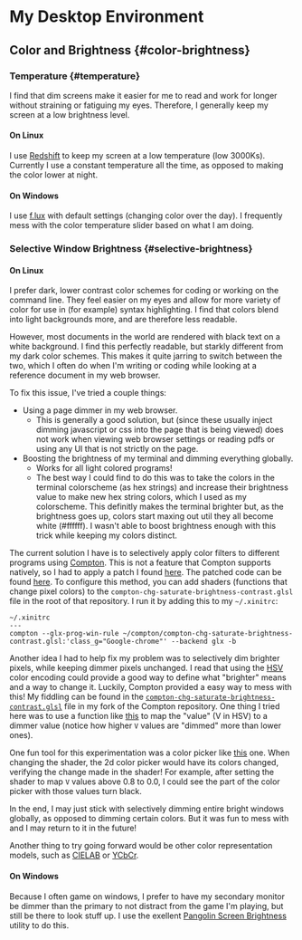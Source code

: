 # My Desktop Environment

<!--
To link this documentation more with my actual config, one idea is to add
something like this to all the settings I document in my rc files:

## SETTING_NAME ##
some code that applies a setting
## END ##

Then, when I'm writing docs in this website I can simply reference the
SETTING_NAME instead of inlining the code.  To make this work I need to write
code that parses all my rc files and constructs some kind of mapping from
SETTING_NAMES to the code (and the language to get syntax highlighting right and
the filename).  Then, I need to replace the names I put in this documentation
with the values from the mapping.  This code would run when the website is
built.  
-->

## Color and Brightness {#color-brightness}

### Temperature {#temperature}

I find that dim screens make it easier for me to read and work for longer
without straining or fatiguing my eyes.  Therefore, I generally keep my screen
at a low brightness level.  

#### On Linux

I use [Redshift](http://jonls.dk/redshift/) to
keep my screen at a low temperature (low 3000Ks).  Currently I use a constant
temperature all the time, as opposed to making the color lower at night.

#### On Windows

I use [f.lux](https://justgetflux.com/) with default settings (changing color over
the day).  I frequently mess with the color temperature slider based on what I am doing.

### Selective Window Brightness {#selective-brightness}

#### On Linux

I prefer dark, lower contrast color schemes for coding or working on the command
line.  They feel easier on my eyes and allow for more variety of color for use
in (for example) syntax highlighting.  I find that colors blend into light
backgrounds more, and are therefore less readable.  

However, most documents in the world are rendered with black text on a white
background.  I find this perfectly readable, but starkly different from my dark
color schemes.  This makes it quite jarring to switch between the two, which I
often do when I'm writing or coding while looking at a reference document in my
web browser.  

To fix this issue, I've tried a couple things:

- Using a page dimmer in my web browser.
  - This is generally a good solution, but (since these usually inject dimming
    javascript or css into the page that is being viewed) does not work when
    viewing web browser settings or reading pdfs or using any UI that is not
    strictly on the page.
- Boosting the brightness of my terminal and dimming everything globally.
  - Works for all light colored programs!
  - The best way I could find to do this was to take the colors in the terminal
    colorscheme (as hex strings) and increase their brightness value to make new
    hex string colors, which I used as my colorscheme.  This definitly makes the
    terminal brighter but, as the brightness goes up, colors start maxing out
    util they all become white (#ffffff).  I wasn't able to boost brightness
    enough with this trick while keeping my colors distinct.

The current solution I have is to selectively apply color filters to different
programs using [Compton](https://wiki.archlinux.org/index.php/Compton).  This is
not a feature that Compton supports natively, so I had to apply a patch I found
[here](https://github.com/chjj/compton/issues/266).  The patched code can be
found [here](https://github.com/kovasap/compton).  To configure this method, you
can add shaders (functions that change pixel colors) to the
`compton-chg-saturate-brightness-contrast.glsl` file in the root of that
repository.  I run it by adding this to my `~/.xinitrc`:

```
~/.xinitrc
---
compton --glx-prog-win-rule ~/compton/compton-chg-saturate-brightness-contrast.glsl:'class_g="Google-chrome"' --backend glx -b
```

Another idea I had to help fix my problem was to selectively dim brighter
pixels, while keeping dimmer pixels unchanged.  I read that using the
[HSV](https://en.wikipedia.org/wiki/HSL_and_HSV) color encoding could provide a
good way to define what "brighter" means and a way to change it.  Luckily, 
Compton provided a easy way to mess with this!  My fiddling can be found in the
[`compton-chg-saturate-brightness-contrast.glsl`](https://github.com/kovasap/compton/blob/94efb6c9a1f80e8dbf61409dfa9b476f15a06a16/compton-chg-saturate-brightness-contrast.glsl#L64)
file in my fork of the Compton repository. One thing I tried here was to use a
function like
[this](https://www.wolframalpha.com/input/?i=plot+x+*+(1+-+a+*+x)+for+a%3D0,0.1,0.2,0.3,+x%3D0.0..1.0)
to map the "value" (V in HSV) to a dimmer value (notice how higher `V` values
are "dimmed" more than lower ones).  

One fun tool for this experimentation was a color picker like
[this](https://alloyui.com/examples/color-picker/hsv.html) one.  When changing
the shader, the 2d color picker would have its colors changed, verifying the
change made in the shader!  For example, after setting the shader to map `V`
values above 0.8 to 0.0, I could see the part of the color picker with those
values turn black.

In the end, I may just stick with selectively dimming entire bright windows
globally, as opposed to dimming certain colors.  But it was fun to mess with and
I may return to it in the future!

Another thing to try going forward would be other color representation models,
such as [CIELAB](https://en.wikipedia.org/wiki/CIELAB_color_space) or
[YCbCr](https://en.wikipedia.org/wiki/YCbCr).

#### On Windows

Because I often game on windows, I prefer to have my secondary monitor be dimmer
than the primary to not distract from the game I'm playing, but still be there to
look stuff up.  I use the exellent [Pangolin Screen Brightness](https://www.pangobright.com/)
utility to do this.

